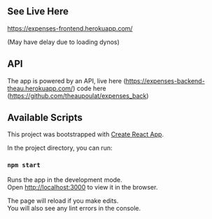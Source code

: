 ## See Live Here

https://expenses-frontend.herokuapp.com/

(May have delay due to loading dynos)

## API

The app is powered by an API, live here (https://expenses-backend-theau.herokuapp.com/) code here (https://github.com/theaupoulat/expenses_back)

## Available Scripts

This project was bootstrapped with [Create React App](https://github.com/facebook/create-react-app).

In the project directory, you can run:

### `npm start`

Runs the app in the development mode.<br>
Open [http://localhost:3000](http://localhost:3000) to view it in the browser.

The page will reload if you make edits.<br>
You will also see any lint errors in the console.
